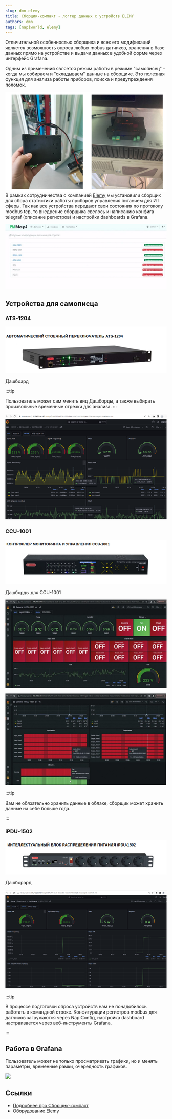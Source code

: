 ```yaml
---
slug: dmn-elemy
title: Сборщик-компакт - логгер данных с устройств ELEMY
authors: dmn
tags: [napiworld, elemy]
---
```


Отличительной особенностью сборщика и всех его модификаций является возможность опроса любых mobus датчиков,  хранения в базе данных прямо на устройстве и выдачи данных в удобной форме через интерфейс Grafana.

Одним из применений является режим работы в режиме "самописец" - когда мы собираем и "складываем" данные на сборщике. Это полезная функция для анализа работы приборов, поиска и предупреждения поломок. 

![Alt text](img/frontcontrol.png)
В рамках сотрудничества с компанией [Elemy](http://elemy.ru) мы установили сборщик для сбора статистики работы приборов управления питанием для ИТ сферы. Так как все устройства передают свои состояния по протоколу modbus tcp, то внедрение сборщика свелось к написанию конфига telegraf (описание регистров) и настройки dashboards в Grafana.

![](img/napiconfig.png)

## Устройства для самописца

### ATS-1204

![Alt text](img/1204-dev.png)

Дашбоард

:::tip

Пользователь может сам менять вид Дашборды, а также выбирать произвольные временные отрезки для анализа.
:::

![Alt text](img/1204-g.png)

### CCU-1001


![Alt text](img/ccu-1001-dev.png)

Дашборды для CCU-1001

![Alt text](img/ccu-1001-dev-1.png)

![Alt text](img/ccu-1001-g.png)

:::tip

Вам не обязательно хранить данные в облаке, сборщик может хранить данные на себе больше года.

:::

### iPDU-1502

![Alt text](img/1502-dev.png)

Дашборард

![Alt text](img/1502-dev--1.png)

:::tip

В процессе подготовки опроса устройств нам не понадобилось работать в командной строке. Конфигурации регистров modbus для датчиков загружаются через NapiConfig, настройка dashboard настраивается через веб-инструменты Grafana.

:::

## Работа в Grafana

Пользователь может не только просматривать графики, но и 
менять параметры, временные рамки, очередность графиков.

![](img/grf1.gif)

## Сcылки

- [Подробнее про Сборщик-компакт](/docs/frontcompact)
- [Оборудование Elemy](http://www.elemy.ru)